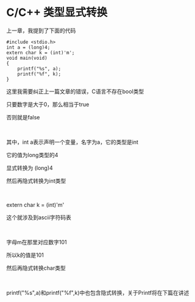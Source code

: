 # C/C++ 类型显式转换

<p>上一章，我提到了下面的代码</p>
<pre class="highlighter-prismjs language-c prismjs-lines-highlighted" tabindex="0"><code>#include &lt;stdio.h&gt;
int a = (long)4;
extern char k = (int)'m';
void main(void)
{
    printf("%s", a);
    printf("%f", k);
}</code></pre>
<p>这里我需要纠正上一篇文章的错误，C语言不存在bool类型</p>
<p>只要数字是大于0，那么相当于true</p>
<p>否则就是false</p>
<p>&nbsp;</p>
<p>其中，int a表示声明一个变量，名字为a，它的类型是int</p>
<p>它的值为long类型的4</p>
<p>显式转换为 (long)4</p>
<p>然后再隐式转换为int类型</p>
<p>&nbsp;</p>
<p>extern char k = (int)'m'</p>
<p>这个就涉及到ascii字符码表</p>
<p>&nbsp;</p>
<p>字母m在那里对应数字101</p>
<p>所以k的值是101</p>
<p>然后再隐式转换char类型</p>
<p>&nbsp;</p>
<p>printf("%s",a)和printf("%f",k)中也包含隐式转换，关于Printf将在下篇在讲述</p>
<p>&nbsp;</p>